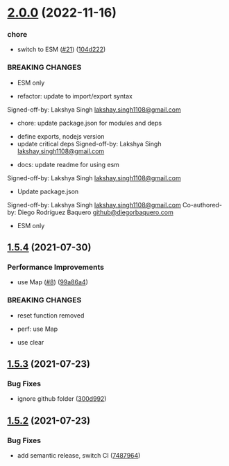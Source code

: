# [2.0.0](https://github.com/webtorrent/addr-to-ip-port/compare/v1.5.4...v2.0.0) (2022-11-16)


### chore

* switch to ESM ([#21](https://github.com/webtorrent/addr-to-ip-port/issues/21)) ([104d222](https://github.com/webtorrent/addr-to-ip-port/commit/104d222b18a21d33568c0a73a4623c55a69d2ddb))


### BREAKING CHANGES

* ESM only

* refactor: update to import/export syntax

Signed-off-by: Lakshya Singh <lakshay.singh1108@gmail.com>

* chore: update package.json for modules and deps

- define exports, nodejs version
- update critical deps
Signed-off-by: Lakshya Singh <lakshay.singh1108@gmail.com>

* docs: update readme for using esm

Signed-off-by: Lakshya Singh <lakshay.singh1108@gmail.com>

* Update package.json

Signed-off-by: Lakshya Singh <lakshay.singh1108@gmail.com>
Co-authored-by: Diego Rodríguez Baquero <github@diegorbaquero.com>
* ESM only

## [1.5.4](https://github.com/webtorrent/addr-to-ip-port/compare/v1.5.3...v1.5.4) (2021-07-30)


### Performance Improvements

* use Map ([#8](https://github.com/webtorrent/addr-to-ip-port/issues/8)) ([99a86a4](https://github.com/webtorrent/addr-to-ip-port/commit/99a86a4d7c75c04688b89d2f57936447779cb4f2))


### BREAKING CHANGES

* reset function removed

* perf: use Map

* use clear

## [1.5.3](https://github.com/webtorrent/addr-to-ip-port/compare/v1.5.2...v1.5.3) (2021-07-23)


### Bug Fixes

* ignore github folder ([300d992](https://github.com/webtorrent/addr-to-ip-port/commit/300d9924587db67e32f700c8452c37708f680eba))

## [1.5.2](https://github.com/webtorrent/addr-to-ip-port/compare/v1.5.1...v1.5.2) (2021-07-23)


### Bug Fixes

* add semantic release, switch CI ([7487964](https://github.com/webtorrent/addr-to-ip-port/commit/7487964499baa37eb9cf3ebae4add4c21e50c047))
